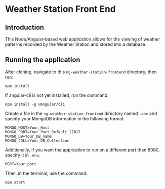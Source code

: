 # Weather Station Front End

## Introduction

This Node/Angular-based web application allows for the viewing of weather patterns recorded by the Weather Station and stored into a database.

## Running the application

After cloning, navigate to this `ng-weather-station-frontend` directory, then run:
```
npm install
```

If angular-cli is not yet installed, run the command:
```
npm install -g @angular/cli
```

Create a file in the `ng-weather-station-frontend` directory named `.env` and specify your MongoDB information in the following format:
```
MONGO_HOST=Your_Host
MONGO_PORT=Your_Port_Default_27017
MONGO_DB=Your_DB_name
MONGO_COLL=Your_DB_Collection
```
Additionally, if you want the application to run on a different port than 8080, specify it in `.env`.
```
PORT=Your_port
```

Then, in the terminal, use the command:
```
npm start
```
